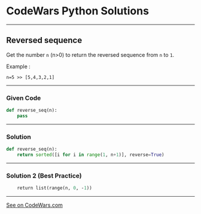 # CodeWars Python Solutions

---

## Reversed sequence

Get the number `n` (n>0) to return the reversed sequence from `n` to `1`.

Example :

```
n=5 >> [5,4,3,2,1]
```

---

### Given Code


```python
def reverse_seq(n):
    pass
```

---

### Solution


```python
def reverse_seq(n):
    return sorted([i for i in range(1, n+1)], reverse=True)
```


---

### Solution 2 (Best Practice)

```def reverseseq(n):
    return list(range(n, 0, -1))
```

---

[See on CodeWars.com](https://www.codewars.com/kata/5a00e05cc374cb34d100000d)
